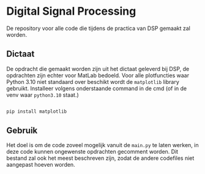 # Digital Signal Processing

De repository voor alle code die tijdens de practica van DSP gemaakt zal worden.

## Dictaat

De opdracht die gemaakt worden zijn uit het dictaat geleverd bij DSP, de opdrachten zijn echter voor MatLab bedoeld. Voor alle plotfuncties waar Python 3.10 niet standaard over beschikt wordt de `matplotlib` library gebruikt. Installeer volgens onderstaande command in de cmd (of in de venv waar `python3.10` staat.)

```bash

pip install matplotlib

```


## Gebruik

Het doel is om de code zoveel mogelijk vanuit de `main.py` te laten werken, in deze code kunnen ongewenste opdrachten gecomment worden. Dit bestand zal ook het meest beschreven zijn, zodat de andere codefiles niet aangepast hoeven worden.
